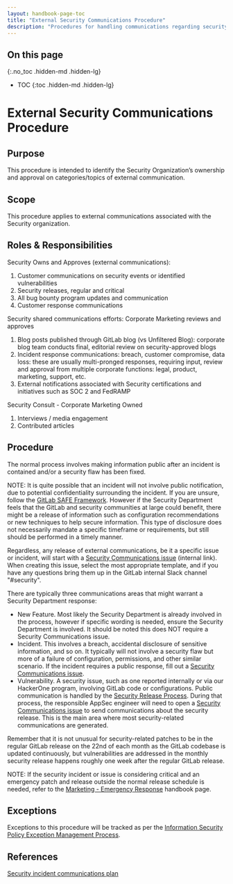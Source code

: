 ```yaml
---
layout: handbook-page-toc
title: "External Security Communications Procedure"
description: "Procedures for handling communications regarding security"
---
```


## On this page
{:.no_toc .hidden-md .hidden-lg}

- TOC
{:toc .hidden-md .hidden-lg}

# External Security Communications Procedure

## Purpose

This procedure is intended to identify the Security Organization’s ownership and approval on categories/topics of external communication.

## Scope
This procedure applies to external communications associated with the Security organization. 

## Roles & Responsibilities
Security Owns and Approves (external communications):
1. Customer communications on security events or identified vulnerabilities
1. Security releases, regular and critical
1. All bug bounty program updates and communication 
1. Customer response communications

Security shared communications efforts: Corporate Marketing reviews and approves
1. Blog posts published through GitLab blog (vs Unfiltered Blog): corporate blog team conducts final, editorial review on security-approved blogs 
1. Incident response communications: breach, customer compromise, data loss: these are usually multi-pronged responses, requiring input, review and approval from multiple corporate functions: legal, product, marketing, support, etc.
1. External notifications associated with Security certifications and initiatives such as SOC 2 and FedRAMP

Security Consult - Corporate Marketing Owned
1. Interviews / media engagement
1. Contributed articles

## Procedure
The normal process involves making information public after an incident is contained and/or a security flaw has been fixed.

NOTE: It is quite possible that an incident will not involve public notification, due to potential confidentiality surrounding the incident. If you are unsure, follow the [GitLab SAFE Framework](https://about.gitlab.com/handbook/legal/safe-framework/). However if the Security Department feels that the GitLab and security communities at large could benefit, there might be a release of information such as configuration recommendations or new techniques to help secure information. This type of disclosure does not necessarily mandate a specific timeframe or requirements, but still should be performed in a timely manner.

Regardless, any release of external communications, be it a specific issue or incident, will start with a [Security Communications issue](https://gitlab.com/gitlab-com/gl-security/security-communications/communications/-/issues/new) (internal link). When creating this issue, select the most appropriate template, and if you have any questions bring them up in the GitLab internal Slack channel "#security".

There are typically three communications areas that might warrant a Security Department response:

- New Feature. Most likely the Security Department is already involved in the process, however if specific wording is needed, ensure the Security Department is involved. It should be noted this does NOT require a Security Communications issue.
- Incident. This involves a breach, accidental disclosure of sensitive information, and so on. It typically will not involve a security flaw but more of a failure of configuration, permissions, and other similar scenario. If the incident requires a public response, fill out a [Security Communications issue](https://gitlab.com/gitlab-com/gl-security/security-communications/communications/-/issues/new).
- Vulnerability. A security issue, such as one reported internally or via our HackerOne program, involving GitLab code or configurations. Public communication is handled by the [Security Release Process](https://about.gitlab.com/handbook/security/#security-releases). During that process, the responsible AppSec engineer will need to open a [Security Communications issue](https://gitlab.com/gitlab-com/gl-security/security-communications/communications/-/issues/new) to send communications about the security release. This is the main area where most security-related communications are generated.


Remember that it is not unusual for security-related patches to be in the regular GitLab release on the 22nd of each month as the GitLab codebase is updated continuously, but vulnerabilities are addressed in the monthly security release happens roughly one week after the regular GitLab release.

NOTE: If the security incident or issue is considering critical and an emergency patch and release outside the normal release schedule is needed, refer to the [Marketing - Emergency Response](https://about.gitlab.com/handbook/marketing/emergency-response/) handbook page.

## Exceptions
Exceptions to this procedure will be tracked as per the [Information Security Policy Exception Management Process](https://about.gitlab.com/handbook/security/#information-security-policy-exception-management-process).

## References
[Security incident communications plan](https://about.gitlab.com/handbook/security/security-operations/sirt/security-incident-communication-plan.html)
